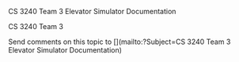﻿CS 3240 Team 3 Elevator Simulator Documentation


<p>CS 3240 Team 3</p>
Send comments on this topic to [](mailto:?Subject=CS 3240 Team 3 Elevator Simulator Documentation)
